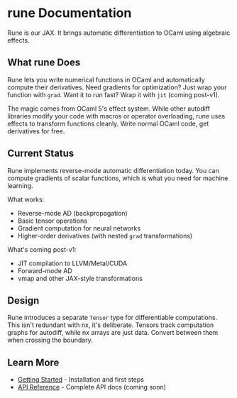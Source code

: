 # rune Documentation

Rune is our JAX. It brings automatic differentiation to OCaml using algebraic effects.

## What rune Does

Rune lets you write numerical functions in OCaml and automatically compute their derivatives. Need gradients for optimization? Just wrap your function with `grad`. Want it to run fast? Wrap it with `jit` (coming post-v1).

<!-- XXX: This is an internal defail. We can mention it as this is interesting to know, but choose the right tone here -->
The magic comes from OCaml 5's effect system. While other autodiff libraries modify your code with macros or operator overloading, rune uses effects to transform functions cleanly. Write normal OCaml code, get derivatives for free.

## Current Status

Rune implements reverse-mode automatic differentiation today. You can compute gradients of scalar functions, which is what you need for machine learning.

What works:
- Reverse-mode AD (backpropagation)
- Basic tensor operations
- Gradient computation for neural networks
- Higher-order derivatives (with nested `grad` transformations)

What's coming post-v1:
- JIT compilation to LLVM/Metal/CUDA
- Forward-mode AD
- vmap and other JAX-style transformations

## Design

<!-- XXX: Review this document, lots of wrong things. We don't have a Tensor type. -->

Rune introduces a separate `Tensor` type for differentiable computations. This isn't redundant with nx, it's deliberate. Tensors track computation graphs for autodiff, while nx arrays are just data. Convert between them when crossing the boundary.

## Learn More

- [Getting Started](/docs/rune/getting-started/) - Installation and first steps
- [API Reference](https://ocaml.org/p/rune/latest/doc/Rune/index.html) - Complete API docs (coming soon)